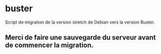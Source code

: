 # buster

Script de migration de la version stretch de Debian vers la version Buster.

## Merci de faire une sauvegarde du serveur avant de commencer la migration.
